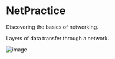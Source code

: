 # NetPractice
 Discovering the basics of networking.
 
 Layers of data transfer through a network.
 
![image](https://github.com/user-attachments/assets/f13375ba-4f6f-4339-bbbe-abeb93b72f7e)


